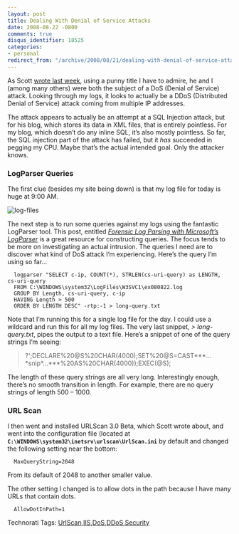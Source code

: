 ```yaml
---
layout: post
title: Dealing With Denial of Service Attacks
date: 2008-08-22 -0800
comments: true
disqus_identifier: 18525
categories:
- personal
redirect_from: "/archive/2008/08/21/dealing-with-denial-of-service-attacks.aspx/"
---
```


As Scott [wrote last
week](http://www.hanselman.com/blog/HackedAndIDidntLikeItURLScanIsStepZero.aspx "Hacked!"),
using a punny title I have to admire, he and I (among many others) were
both the subject of a DoS (Denial of Service) attack. Looking through my
logs, it looks to actually be a DDoS (Distributed Denial of Service)
attack coming from multiple IP addresses.

The attack appears to actually be an attempt at a SQL Injection attack,
but for his blog, which stores its data in XML files, that is entirely
pointless. For my blog, which doesn’t do any inline SQL, it’s also
mostly pointless. So far, the SQL injection part of the attack has
failed, but it *has* succeeded in pegging my CPU. Maybe that’s the
actual intended goal. Only the attacker knows.

### LogParser Queries

The first clue (besides my site being down) is that my log file for
today is huge at 9:00 AM.

![log-files](http://haacked.com/images/haacked_com/WindowsLiveWriter/DealingWithDenialofServiceAttacks_8743/log-files_3.png "log-files")

The next step is to run some queries against my logs using the fantastic
LogParser tool. This post, entitled *[Forensic Log Parsing with
Microsoft’s
LogParser](http://www.securityfocus.com/infocus/1712 "Forensic Log Parsing")*
is a great resource for constructing queries. The focus tends to be more
on investigating an actual intrusion. The queries I need are to discover
what kind of DoS attack I’m experiencing. Here’s the query I’m using so
far…

      logparser "SELECT c-ip, COUNT(*), STRLEN(cs-uri-query) as LENGTH, cs-uri-query 
      FROM C:\WINDOWS\system32\LogFiles\W3SVC1\ex080822.log 
      GROUP BY Length, cs-uri-query, c-ip 
      HAVING Length > 500 
      ORDER BY LENGTH DESC" -rtp:-1 > long-query.txt

Note that I’m running this for a single log file for the day. I could
use a wildcard and run this for all my log files. The very last snippet,
*\> long-query.txt*, pipes the output to a text file. Here’s a snippet
of one of the query strings I’m seeing:

> ?';DECLARE%20@S%20CHAR(4000);SET%20@S=CAST***…\*snip\*…***%20AS%20CHAR(4000));EXEC(@S);

The length of these query strings are all very long. Interestingly
enough, there’s no smooth transition in length. For example, there are
no query strings of length 500 – 1000.

### URL Scan

I then went and installed URLScan 3.0 Beta, which Scott wrote about, and
went into the configuration file (located at
**`C:\WINDOWS\system32\inetsrv\urlscan\UrlScan.ini`** by default and
changed the following setting near the bottom:

      MaxQueryString=2048

From its default of 2048 to another smaller value.

The other setting I changed is to allow dots in the path because I have
many URLs that contain dots.

      AllowDotInPath=1

Technorati Tags:
[UrlScan](http://technorati.com/tags/UrlScan),[IIS](http://technorati.com/tags/IIS),[DoS](http://technorati.com/tags/DoS),[DDoS](http://technorati.com/tags/DDoS),[Security](http://technorati.com/tags/Security)

